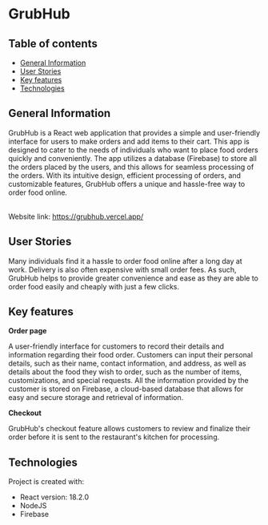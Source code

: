 # GrubHub

## Table of contents

- [General Information](#general-information)
- [User Stories](#user-stories)
- [Key features](#key-features)
- [Technologies](#technologies)

## General Information

GrubHub is a React web application that provides a simple and user-friendly interface for users to make orders and add items to their cart. This app is designed to cater to the needs of individuals who want to place food orders quickly and conveniently. The app utilizes a database (Firebase) to store all the orders placed by the users, and this allows for seamless processing of the orders. With its intuitive design, efficient processing of orders, and customizable features, GrubHub offers a unique and hassle-free way to order food online.<br/>

<br>Website link: https://grubhub.vercel.app/</br>

## User Stories

Many individuals find it a hassle to order food online after a long day at work. Delivery is also often expensive with small order fees. As such, GrubHub helps to  provide greater convenience and ease as they are able to order food easily and cheaply with just a few clicks.

## Key features

**Order page**

A user-friendly interface for customers to record their details and information regarding their food order. Customers can input their personal details, such as their name, contact information, and address, as well as details about the food they wish to order, such as the number of items, customizations, and special requests. All the information provided by the customer is stored on Firebase, a cloud-based database that allows for easy and secure storage and retrieval of information.

**Checkout**

GrubHub's checkout feature allows customers to review and finalize their order before it is sent to the restaurant's kitchen for processing. 

## Technologies

Project is created with:

- React version: 18.2.0
- NodeJS
- Firebase
